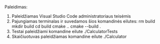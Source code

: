 Paleidimas:
1. Paleidžiamas Visual Studio Code administratoriaus teisėmis
2. Pajungiamas terminalas ir suvedamos šios komandinės eilutes: 
rm  build
mkdir build
cd build
cmake ..
cmake --build .
3. Testai paleidžiami komandine eilute ./CalculatorTests
4. Skaičiuotuvas paleidžiamas komandine eilute ./Calculator

